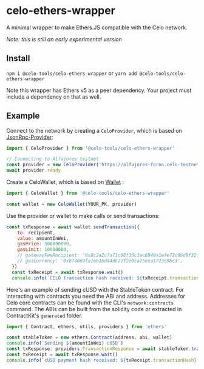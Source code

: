 # celo-ethers-wrapper

A minimal wrapper to make Ethers.JS compatible with the Celo network.

_Note: this is still an early experimental version_

## Install

`npm i @celo-tools/celo-ethers-wrapper` or `yarn add @celo-tools/celo-ethers-wrapper`

Note this wrapper has Ethers v5 as a peer dependency. Your project must include a dependency on that as well.

## Example

Connect to the network by creating a `CeloProvider`, which is based on [JsonRpc-Provider](https://docs.ethers.io/v5/api/providers/jsonrpc-provider/):

```js
import { CeloProvider } from '@celo-tools/celo-ethers-wrapper'

// Connecting to Alfajores testnet
const provider = new CeloProvider('https://alfajores-forno.celo-testnet.org')
await provider.ready
```

Create a CeloWallet, which is based on [Wallet](https://docs.ethers.io/v5/api/signer/#Wallet) :

```js
import { CeloWallet } from '@celo-tools/celo-ethers-wrapper'

const wallet = new CeloWallet(YOUR_PK, provider)
```

Use the provider or wallet to make calls or send transactions:

```js
const txResponse = await wallet.sendTransaction({
    to: recipient,
    value: amountInWei,
    gasPrice: 500000000,
    gasLimit: 10000000,
    // gatewayFeeRecipient: '0x8c2a2c7a71c68f30c1ec8940a1efe72c06d8f32f',
    // gasCurrency: '0x874069fa1eb16d44d622f2e0ca25eea172369bc1',
  })
  const txReceipt = await txResponse.wait()
  console.info(`CELO transaction hash received: ${txReceipt.transactionHash}`)
```

Here's an example of sending cUSD with the StableToken contract. For interacting with contracts you need the ABI and address. Addresses for Celo core contracts can be found with the CLI's `network:contracts` command. The ABIs can be built from the solidity code or extracted in ContractKit's `generated` folder.

```js
import { Contract, ethers, utils, providers } from 'ethers'

const stableToken = new ethers.Contract(address, abi, wallet)
console.info(`Sending ${amountInWei} cUSD`)
const txResponse: providers.TransactionResponse = await stableToken.transferWithComment(recipient, amountInWei, comment)
const txReceipt = await txResponse.wait()
console.info(`cUSD payment hash received: ${txReceipt.transactionHash}`)
```

